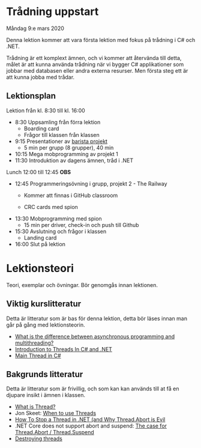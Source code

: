 # Trådning uppstart

Måndag 9:e mars 2020

Denna lektion kommer att vara första lektion med fokus på trådning i C# och .NET.

Trådning är ett komplext ämnen, och vi kommer att återvända till detta, målet är att kunna använda trådning när vi bygger C# applikationer som jobbar med databasen eller andra externa resurser. Men första steg ett är att kunna jobba med trådar.

## Lektionsplan
Lektion från kl. 8:30 till kl. 16:00

* 8:30 Uppsamling från förra lektion
  * Boarding card
  * Frågor till klassen från klassen
* 9:15 Presentationer av [barista projekt](https://github.com/PGBSNH19/project-the-barista)
  * 5 min per grupp (8 grupper), 40 min
* 10:15 Mega mobprogramming av projekt 1
* 11:30 Introduktion av dagens ämnen, tråd i .NET

Lunch 12:00 till 12:45 **OBS**

* 12:45 Programmeringsövning i grupp, projekt 2 - The Railway
  * Kommer att finnas i GitHub classroom

  * CRC cards med spion

- 13:30 Mobprogramming med spion
  - 15 min per driver, check-in och push till Github
- 15:30 Avslutning och frågor i klassen
  - Landing card
- 16:00 Slut på lektion

# Lektionsteori

Teori, exemplar och övningar. Bör genomgås innan lektionen.

## Viktig kurslitteratur
Detta är litteratur som är bas för denna lektion, detta bör läses innan man går på gång med lektionsteorin.

* [What is the difference between asynchronous programming and multithreading?](https://stackoverflow.com/questions/34680985/what-is-the-difference-between-asynchronous-programming-and-multithreading/34681101#34681101)
* [Introduction to Threads In C# and .NET](https://www.c-sharpcorner.com/article/c-sharp-thread-basics/)
* [Main Thread in C#](https://www.geeksforgeeks.org/main-thread-in-c-sharp/)

## Bakgrunds litteratur
Detta är litteratur som är frivillig, och som kan kan används till at få en djupare insikt i ämnen i klassen.

* [What is Thread?](https://www.tutorialspoint.com/operating_system/os_multi_threading.htm)
* Jon Skeet: [When to use Threads](https://jonskeet.uk/csharp/threads/whentouse.html)
* [How To Stop a Thread in .NET (and Why Thread.Abort is Evil](http://www.interact-sw.co.uk/iangblog/2004/11/12/cancellation)
* .NET Core does not support abort and suspend: [The case for Thread.Abort / Thread.Suspend](https://github.com/dotnet/runtime/issues/11369)
* [Destroying threads](https://docs.microsoft.com/en-us/dotnet/standard/threading/destroying-threads)

